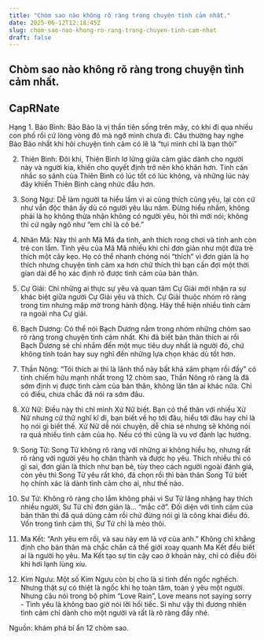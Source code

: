 ```yaml
---
title: "Chòm sao nào không rõ ràng trong chuyện tình cảm nhất."
date: 2025-06-12T12:18:45Z
slug: chom-sao-nao-khong-ro-rang-trong-chuyen-tinh-cam-nhat
draft: false
---
```


## Chòm sao nào không rõ ràng trong chuyện tình cảm nhất.

## CapRNate

Hạng 1. Bảo Bình: Bảo Bảo là vị thần tiên sống trên mây, có khi đi qua nhiều con phố rồi cứ lòng vòng đó mà ngỡ mình chưa đi. Câu thường hay nghe Bảo Bảo nhất khi hỏi chuyện tình cảm có lẽ là “tụi mình chỉ là bạn thôi” 

2. Thiên Bình: Đôi khi, Thiên Bình lơ lửng giữa cảm giác dành cho người này và người kia, khiến cho quyết định trở nên khó khăn hơn. Tính cân nhắc so sánh của Thiên Bình có lúc tốt có lúc không, và những lúc này đây khiến Thiên Bình càng nhức đầu hơn.

3. Song Ngư: Dễ làm người ta hiểu lầm vì ai cũng thích cũng yêu, lại còn cứ như vẫn độc thân ấy dù có người yêu lâu năm. Đừng hiểu nhầm, không phải là họ không thừa nhận không có người yêu, hỏi thì mới nói; không thì cứ ngây ngô như “em chỉ là cô bé.”

4. Nhân Mã: Này thì anh Mã Mã đa tình, anh thích rong chơi và tính anh còn trẻ con lắm. Tình yêu của Mã Mã nhiều khi chỉ đơn giản như một đứa trẻ thích một cây kẹo. Họ có thể nhanh chóng nói “thích” vì đơn giản là họ thích nhưng chuyện tình cảm xa hơn chữ thích thì bạn cần đợi một thời gian dài để họ xác định rõ được tình cảm của bản thân.


5. Cự Giải: Chỉ những ai thực sự yêu và quan tâm Cự Giải mới nhận ra sự khác biệt giữa người Cự Giải yêu và thích. Cự Giải thuộc nhóm rõ ràng trong tim nhưng mập mờ trong hành động. Hãy thể hiện nhiều tình cảm ra ngoài nha Cự giải.

6. Bạch Dương: Có thể nói Bạch Dương nằm trong nhóm những chòm sao rõ ràng trong chuyện tình cảm nhất. Khi đã biết bản thân thích ai rồi Bạch Dương sẽ chỉ nhắm đến một mục tiêu duy nhất là người đó, chứ không tính toán hay suy nghĩ đến những lựa chọn khác dù tốt hơn.

7. Thần Nông: “Tôi thích ai thì là lãnh thổ này bất khả xâm phạm rồi đấy” có tính chiếm hữu mạnh nhất trong 12 chòm sao, Thần Nông rõ ràng là đã sớm định vị được tình cảm của bản thân, không lăn tăn ai khác nữa. Chỉ có điều, chưa chắc đã nói ra sớm đâu.

8. Xử Nữ: Điều này thì chỉ mình Xử Nữ biết. Bạn có thể thân với nhiều Xử Nữ nhưng cứ thử nghĩ kĩ đi, bạn biết về họ tới đâu, hiểu tới đâu hay chỉ là họ nói gì biết thế. Xử Nữ dễ nói chuyện, dễ chia sẻ nhưng sẽ không nói ra quá nhiều tình cảm của họ. Nếu có thì cũng là vu vơ đánh lạc hướng.

9. Song Tử: Song Tử không rõ ràng với những ai không hiểu họ, nhưng rất rõ ràng với người yêu họ chân thành và được họ yêu. Thích nhiều thì có gì sai, đơn giản là thích như bạn bè, tùy theo cách người ngoài đánh giá, còn yêu thì Song Tử yêu rất khó, đã chọn rồi thì bản thân Song Tử biết họ chính xác là dành tình cảm cho ai, như thế nào.

10. Sư Tử: Không rõ ràng cho lắm không phải vì Sư Tử lăng nhăng hay thích nhiều người, Sư Tử chỉ đơn giản là… “mắc cỡ”. Đối diện với tình cảm của bản thân thì đã quá dũng cảm rồi chứ đừng nói gì là công khai điều đó. Vốn trong tình cảm thì, Sư Tử chỉ là mèo thôi.

11. Ma Kết: “Anh yêu em rồi, và sau này em là vợ của anh.” Không chỉ khẳng định cho bản thân mà chắc chắn cả thế giới xoay quanh Ma Kết đều biết ai là người họ yêu. Ma Kết tạo sự tin cậy cao ở khoản này, chỉ có điều đôi khi hơi lạnh lùng xíu.

12. Kim Ngưu: Một số Kim Ngưu còn bị cho là si tình đến ngốc nghếch. Nhưng thật sự có thiệt là ngốc khi họ toàn tâm, toàn ý yêu một người. Nhưng câu nói trong bộ phim “Love Rain”, Love means not saying sorry - Tình yêu là không bao giờ nói lời hối tiếc. Si như vậy thì đương nhiên tình cảm chỉ dành cho một người và rất là rõ ràng đấy nhé.
 
Nguồn: khám phá bí ẩn 12 chòm sao.​